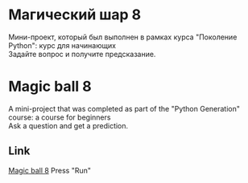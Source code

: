 # Магический шар 8 
Мини-проект, который был выполнен в рамках курса "Поколение Python": курс для начинающих  
Задайте вопрос и получите предсказание.

# Magic ball 8
A mini-project that was completed as part of the "Python Generation" course: a course for beginners  
Ask a question and get a prediction.

## Link

[Magic ball 8](https://replit.com/@Trifidu/Magicball8#Magic_ball.py)
Press "Run"

